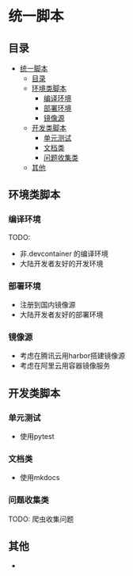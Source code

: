 # 统一脚本

## 目录

- [统一脚本](#统一脚本)
  - [目录](#目录)
  - [环境类脚本](#环境类脚本)
    - [编译环境](#编译环境)
    - [部署环境](#部署环境)
    - [镜像源](#镜像源)
  - [开发类脚本](#开发类脚本)
    - [单元测试](#单元测试)
    - [文档类](#文档类)
    - [问题收集类](#问题收集类)
  - [其他](#其他)


## 环境类脚本

### 编译环境

TODO:

- 非.devcontainer 的编译环境
- 大陆开发者友好的开发环境

### 部署环境

- 注册到国内镜像源
- 大陆开发者友好的部署环境

### 镜像源

- 考虑在腾讯云用harbor搭建镜像源
- 考虑在阿里云用容器镜像服务

## 开发类脚本

### 单元测试

- 使用pytest

### 文档类

- 使用mkdocs

### 问题收集类

TODO: 爬虫收集问题

## 其他

- 